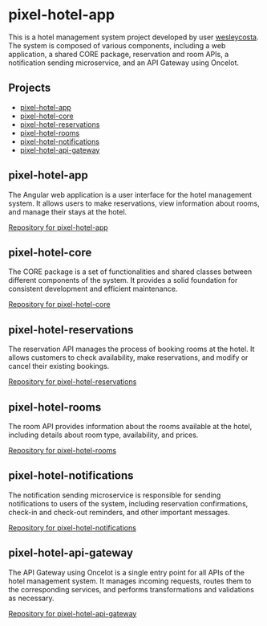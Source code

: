 # pixel-hotel-app

This is a hotel management system project developed by user [wesleycosta](https://github.com/wesleycosta). The system is composed of various components, including a web application, a shared CORE package, reservation and room APIs, a notification sending microservice, and an API Gateway using Oncelot.

## Projects

- [pixel-hotel-app](#pixel-hotel-app)
- [pixel-hotel-core](#pixel-hotel-core)
- [pixel-hotel-reservations](#pixel-hotel-reservations)
- [pixel-hotel-rooms](#pixel-hotel-rooms)
- [pixel-hotel-notifications](#pixel-hotel-notifications)
- [pixel-hotel-api-gateway](#pixel-hotel-api-gateway)

## pixel-hotel-app

The Angular web application is a user interface for the hotel management system. It allows users to make reservations, view information about rooms, and manage their stays at the hotel.

[Repository for pixel-hotel-app](https://github.com/wesleycosta/pixel-hotel-app)

## pixel-hotel-core

The CORE package is a set of functionalities and shared classes between different components of the system. It provides a solid foundation for consistent development and efficient maintenance.

[Repository for pixel-hotel-core](https://github.com/wesleycosta/pixel-hotel-core)

## pixel-hotel-reservations

The reservation API manages the process of booking rooms at the hotel. It allows customers to check availability, make reservations, and modify or cancel their existing bookings.

[Repository for pixel-hotel-reservations](https://github.com/wesleycosta/pixel-hotel-reservations)

## pixel-hotel-rooms

The room API provides information about the rooms available at the hotel, including details about room type, availability, and prices.

[Repository for pixel-hotel-rooms](https://github.com/wesleycosta/pixel-hotel-rooms)

## pixel-hotel-notifications

The notification sending microservice is responsible for sending notifications to users of the system, including reservation confirmations, check-in and check-out reminders, and other important messages.

[Repository for pixel-hotel-notifications](https://github.com/wesleycosta/pixel-hotel-notifications)

## pixel-hotel-api-gateway

The API Gateway using Oncelot is a single entry point for all APIs of the hotel management system. It manages incoming requests, routes them to the corresponding services, and performs transformations and validations as necessary.

[Repository for pixel-hotel-api-gateway](https://github.com/wesleycosta/pixel-hotel-api-gateway)
